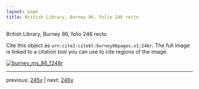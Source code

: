 ```yaml
---
layout: page
title: British Library, Burney 86, folio 246 recto
---
```


British Library, Burney 86, folio 246 recto

Cite this object as `urn:cite2:citebl:burney86pages.v1:246r`.  The full image is linked to a citation tool you can use to cite regions of the image.

[![burney_ms_86_f246r](http://www.homermultitext.org/iipsrv?IIIF=/project/homer/pyramidal/deepzoom/citebl/burney86imgs/v1/burney_ms_86_f246r.tif/full/800,/0/default.jpg)](http://www.homermultitext.org/ict2/?urn=urn:cite2:citebl:burney86imgs.v1:burney_ms_86_f246r) 

---

previous:  [245v](../245v/) | next: [246v](../246v/)